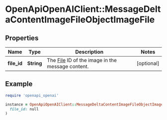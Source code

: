 # OpenApiOpenAIClient::MessageDeltaContentImageFileObjectImageFile

## Properties

| Name | Type | Description | Notes |
| ---- | ---- | ----------- | ----- |
| **file_id** | **String** | The [File](/docs/api-reference/files) ID of the image in the message content. | [optional] |

## Example

```ruby
require 'openapi_openai'

instance = OpenApiOpenAIClient::MessageDeltaContentImageFileObjectImageFile.new(
  file_id: null
)
```

